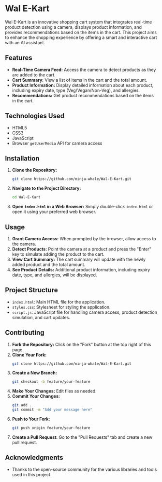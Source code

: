 # Wal E-Kart

Wal E-Kart is an innovative shopping cart system that integrates real-time product detection using a camera, displays product information, and provides recommendations based on the items in the cart. This project aims to enhance the shopping experience by offering a smart and interactive cart with an AI assistant.

## Features

- **Real-Time Camera Feed:** Access the camera to detect products as they are added to the cart.
- **Cart Summary:** View a list of items in the cart and the total amount.
- **Product Information:** Display detailed information about each product, including expiry date, type (Veg/Vegan/Non-Veg), and allergies.
- **Recommendations:** Get product recommendations based on the items in the cart.

## Technologies Used

- HTML5
- CSS3
- JavaScript
- Browser `getUserMedia` API for camera access

## Installation

1. **Clone the Repository:**
   ```bash
   git clone https://github.com/ninja-whale/Wal-E-Kart.git
   ```
   
2. **Navigate to the Project Directory:**
   ```bash
   cd Wal-E-Kart
   ```

3. **Open `index.html` in a Web Browser:**
   Simply double-click `index.html` or open it using your preferred web browser.

## Usage

1. **Grant Camera Access:** When prompted by the browser, allow access to the camera.
2. **Detect Products:** Point the camera at a product and press the "Enter" key to simulate adding the product to the cart.
3. **View Cart Summary:** The cart summary will update with the newly added product and the total amount.
4. **See Product Details:** Additional product information, including expiry date, type, and allergies, will be displayed.

## Project Structure

- `index.html`: Main HTML file for the application.
- `styles.css`: Stylesheet for styling the application.
- `script.js`: JavaScript file for handling camera access, product detection simulation, and cart updates.

## Contributing

1. **Fork the Repository:** Click on the "Fork" button at the top right of this page.
2. **Clone Your Fork:** 
   ```bash
   git clone https://github.com/ninja-whale/Wal-E-Kart.git
   ```
3. **Create a New Branch:**
   ```bash
   git checkout -b feature/your-feature
   ```
4. **Make Your Changes:** Edit files as needed.
5. **Commit Your Changes:**
   ```bash
   git add .
   git commit -m "Add your message here"
   ```
6. **Push to Your Fork:**
   ```bash
   git push origin feature/your-feature
   ```
7. **Create a Pull Request:** Go to the "Pull Requests" tab and create a new pull request.

## Acknowledgments

- Thanks to the open-source community for the various libraries and tools used in this project.

```

